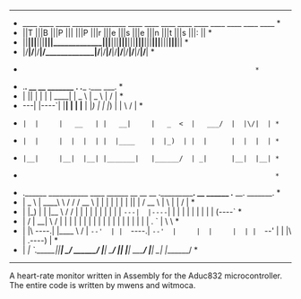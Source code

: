 ********************************************************************************************************************************
*  ____ ____ ____ _______________ ____ ____ ____ ____ ____ ____ ____ ____ ____ 						*
* ||T |||B |||P |||             |||P |||r |||e |||s |||e |||n |||t |||s |||: ||						*
* ||__|||__|||__|||_____________|||__|||__|||__|||__|||__|||__|||__|||__|||__||						*
* |/__\|/__\|/__\|/_____________\|/__\|/__\|/__\|/__\|/__\|/__\|/__\|/__\|/__\|						*
* 																*
* .___________. __    __   _______    .______   .______   .___  ___. *
* |           ||  |  |  | |   ____|   |   _  \  |   _  \  |   \/   | *
*  ---|  |----`|  |__|  | |  |__      |  |_)  | |  |_)  | |  \  /  | *
*     |  |     |   __   | |   __|     |   _  <  |   ___/  |  |\/|  | *
*     |  |     |  |  |  | |  |____    |  |_)  | |  |      |  |  |  | *
*     |__|     |__|  |__| |_______|   |______/  | _|      |__|  |__| *	
*                                                                    *
* .______       ___________    ____  ______    __       __    __  .___________. __    ______   .__   __.      _______.		*
* |   _  \     |   ____\   \  /   / /  __  \  |  |     |  |  |  | |           ||  |  /  __  \  |  \ |  |     /       |		*
* |  |_)  |    |  |__   \   \/   / |  |  |  | |  |     |  |  |  | `---|  |----`|  | |  |  |  | |   \|  |    |   (----`		*
* |      /     |   __|   \      /  |  |  |  | |  |     |  |  |  |     |  |     |  | |  |  |  | |  . `  |     \   \    		*
* |  |\  \----.|  |____   \    /   |  `--'  | |  `----.|  `--'  |     |  |     |  | |  `--'  | |  |\   | .----)   |   		*
* | _| `._____||_______|   \__/     \______/  |_______| \______/      |__|     |__|  \______/  |__| \__| |_______/    		*	
********************************************************************************************************************************  

A heart-rate monitor written in Assembly for the Aduc832 microcontroller. The entire code is written by mwens and witmoca.
